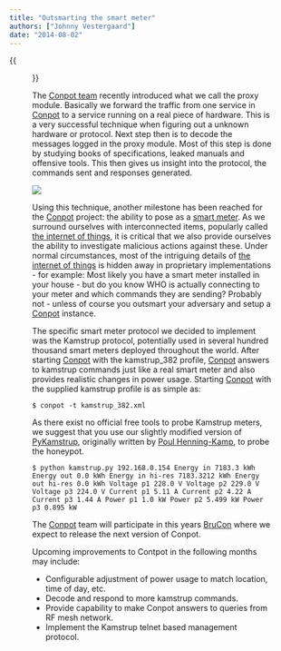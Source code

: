 ```yaml
---
title: "Outsmarting the smart meter"
authors: ["Johnny Vestergaard"]
date: "2014-08-02"
---
```

{{<figure src="images/banner.png" alt="Banner" width="50%">}}

The [Conpot team](http://www.conpot.org) recently introduced what we call the proxy module. Basically we forward the traffic from one service in [Conpot](http://www.conpot.org) to a service running on a real piece of hardware. This is a very successful technique when figuring out a unknown hardware or protocol. Next step then is to decode the messages logged in the proxy module. Most of this step is done by studying books of specifications, leaked manuals and offensive tools. This then gives us insight into the protocol, the commands sent and responses generated.

![](images/drupal_image_1178.png)

Using this technique, another milestone has been reached for the [Conpot](http://www.conpot.org) project: the ability to pose as a [smart meter](http://en.wikipedia.org/wiki/Smart_meter). As we surround ourselves with interconnected items, popularly called [the internet of things](http://en.wikipedia.org/wiki/Internet_of_Things), it is critical that we also provide ourselves the ability to investigate malicious actions against these. Under normal circumstances, most of the intriguing details of [the internet of things](http://en.wikipedia.org/wiki/Internet_of_Things) is hidden away in proprietary implementations - for example: Most likely you have a smart meter installed in your house - but do you know WHO is actually connecting to your meter and which commands they are sending? Probably not - unless of course you outsmart your adversary and setup a [Conpot](http://www.conpot.org) instance.

The specific smart meter protocol we decided to implement was the Kamstrup protocol, potentially used in several hundred thousand smart meters deployed throughout the world. After starting [Conpot](http://www.conpot.org) with the kamstrup\_382 profile, [Conpot](http://www.conpot.org) answers to kamstrup commands just like a real smart meter and also provides realistic changes in power usage. Starting [Conpot](http://www.conpot.org) with the supplied kamstrup profile is as simple as:

`$ conpot -t kamstrup_382.xml`

As there exist no official free tools to probe Kamstrup meters, we suggest that you use our slightly modified version of [PyKamstrup](https://github.com/johnnykv/PyKamstrup), originally written by [Poul Henning-Kamp](http://people.freebsd.org/~phk/), to probe the honeypot.

`$ python kamstrup.py 192.168.0.154 Energy in 7183.3 kWh Energy out 0.0 kWh Energy in hi-res 7183.3212 kWh Energy out hi-res 0.0 kWh Voltage p1 228.0 V Voltage p2 229.0 V Voltage p3 224.0 V Current p1 5.11 A Current p2 4.22 A Current p3 1.44 A Power p1 1.0 kW Power p2 5.499 kW Power p3 0.895 kW`

The [Conpot](http://www.conpot.org) team will participate in this years [BruCon](http://2014.brucon.org/index.php/Main_Page) where we expect to release the next version of Conpot.

Upcoming improvements to Contpot in the following months may include:

- Configurable adjustment of power usage to match location, time of day, etc.
- Decode and respond to more kamstrup commands.
- Provide capability to make Conpot answers to queries from RF mesh network.
- Implement the Kamstrup telnet based management protocol.
